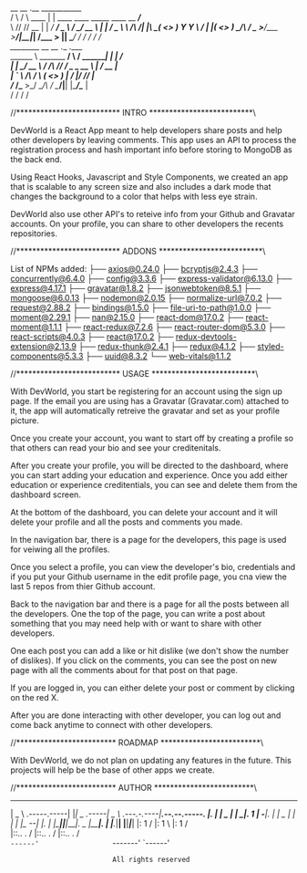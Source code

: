   __      __       .__                                ___________     
/  \    /  \ ____ |  |   ____  ____   _____   ____   \__    ___/___  
\   \/\/   // __ \|  | _/ ___\/  _ \ /     \_/ __ \    |    | /  _ \ 
 \        /\  ___/|  |_\  \__(  <_> )  Y Y  \  ___/    |    |(  <_> )
  \__/\  /  \___  >____/\___  >____/|__|_|  /\___  >   |____| \____/ 
       \/       \/          \/            \/     \/                  
   ________                __      __            .__       .___      
   \______ \   _______  __/  \    /  \___________|  |    __| _/      
    |    |  \_/ __ \  \/ /\   \/\/   /  _ \_  __ \  |   / __ |       
    |    `   \  ___/\   /  \        (  <_> )  | \/  |__/ /_/ |       
   /_______  /\___  >\_/    \__/\  / \____/|__|  |____/\____ |       
           \/     \/             \/                         \/                               


//**************************  INTRO  **************************\\

DevWorld is a React App meant to help developers share posts and help
other developers by leaving comments. This app uses an API to process
the registration process and hash important info before storing to 
MongoDB as the back end. 

Using React Hooks, Javascript and Style Components, we created 
an app that is scalable to any screen size and also includes a dark
mode that changes the background to a color that helps with less 
eye strain.

DevWorld also use other API's to reteive info from your Github and 
Gravatar accounts. On your profile, you can share to other developers 
the recents repositories.     



//**************************  ADDONS  **************************\\

List of NPMs added:
├── axios@0.24.0
├── bcryptjs@2.4.3
├── concurrently@6.4.0
├── config@3.3.6
├── express-validator@6.13.0
├── express@4.17.1
├── gravatar@1.8.2
├── jsonwebtoken@8.5.1
├── mongoose@6.0.13
├── nodemon@2.0.15
├── normalize-url@7.0.2
├── request@2.88.2
├── bindings@1.5.0 
├── file-uri-to-path@1.0.0 
├── moment@2.29.1
├── nan@2.15.0 
├── react-dom@17.0.2
├── react-moment@1.1.1
├── react-redux@7.2.6
├── react-router-dom@5.3.0
├── react-scripts@4.0.3
├── react@17.0.2
├── redux-devtools-extension@2.13.9
├── redux-thunk@2.4.1
├── redux@4.1.2
├── styled-components@5.3.3
├── uuid@8.3.2
└── web-vitals@1.1.2



//**************************  USAGE  **************************\\

With DevWorld, you start be registering for an account using the 
sign up page. If the email you are using has a Gravatar (Gravatar.com)
attached to it, the app will automatically retreive the gravatar 
and set as your profile picture. 

Once you create your account, you want to start off by creating a 
profile so that others can read your bio and see your creditenitals. 

After you create your profile, you will be directed to the dashboard, 
where you can start adding your education and experience. Once you 
add either education or experience creditentials, you can see and
delete them from the dashboard screen.

At the bottom of the dashboard, you can delete your account and it 
will delete your profile and all the posts and comments you made.

In the navigation bar, there is a page for the developers, this 
page is used for veiwing all the profiles. 

Once you select a profile, you can view the developer's bio, 
credentials and if you put your Github username in the edit profile
page, you cna view the last 5 repos from thier Github account. 

Back to the navigation bar and there is a page for all the posts 
between all the developers. One the top of the page, you can write 
a post about something that you may need help with or want to share 
with other developers.

One each post you can add a like or hit dislike (we don't show the 
number of dislikes). If you click on the comments, you can see the 
post on new page with all the comments about for that post on that
page. 

If you are logged in, you can either delete your post or comment 
by clicking on the red X. 

After you are done interacting with other developer, you can log 
out and come back anytime to connect with other developers.       



//*************************  ROADMAP  *************************\\

With DevWorld, we do not plan on updating any features in the future. 
This projects will help be the base of other apps we create.  



//*************************  AUTHOR  *************************\\

  ______               __   _______       ______              __             
 |   _  \ .-----.-----|  |_|   _   .-----|   _  \ .---.-.----|__.--.--.-----.
 |.  |   \|  _  |     |   _|.  1   |  -__|.  |   \|  _  |   _|  |  |  |__ --|
 |.  |    |_____|__|__|____|.  _   |_____|.  |    |___._|__| |__|_____|_____|
 |:  1    /                |:  1    \    |:  1    /                          
 |::.. . /                 |::.. .  /    |::.. . /                           
 `------'                  `-------'     `------'                            
                                                                             
                             All rights reserved
